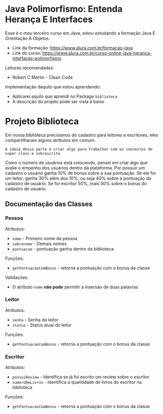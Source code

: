 # Java Polimorfismo: Entenda Herança E Interfaces

Esse é o meu terceiro curso em Java, estou estudando a formação Java E Orientação À Objetos.

* Link da formação: https://www.alura.com.br/formacao-java
* Link do curso: https://www.alura.com.br/curso-online-java-heranca-interfaces-polimorfismo

Leituras recomendadas:
* Robert C Martin - Clean Code

Implementação daquilo que estou aprendendo:
* Aplicarei aquilo que aprendi no Package `biblioteca` 
* A descrição do projeto pode ser vista à baixo

# Projeto Biblioteca
Em nossa biblioteca precisamos do cadastro para leitores e escritores, eles compartilharam alguns atributos em comum.
```
A ideia dessa parte é criar algo para trabalhar com os conceitos de super class e sobrescrita
```
Como o número de usuários está crescendo, pensei em criar algo que avalie o empenho 
dos usuários dentro da plataforma. Por possuir um cadastro o usuário ganha 10% de bonus 
sobre a sua pontuação. Se ele for um leitor, ganha 30% além dos 10%, ou seja 40% sobre 
a pontuação do cadastro de usuário. 
Se for escritor 50%, mais 50% sobre o bonus do cadastro de usuário. 


## Documentação das Classes

### Pessoa
Atributos:
* `nome` - Primeiro nome da pessoa
* `sobrenome` - Demais nomes
* `pontuacao` - pontuação ganha dentro da biblioteca. 

Funções:
* `getPontuacaoComBonus` - retorna a pontuação com o bonus da classe

Validações:
* O atributo `nome` **não pode** permitir a insersão de duas palavras

### Leitor
Atributos:
* `senha` - Senha do leitor
* `status` - Status atual do leitor

Funções:
* `getPontuacaoComBonus` - retorna a pontuação com o bonus da classe

### Escritor
Atributos:
* `possuiReview` - Identifica se já foi escrito um review sobre o escritor
* `numeroDeLivros` - Identifica a quantidade de livros do escritor na biblioteca

Funções:
* `getPontuacaoComBonus` - retorna a pontuação com o bonus da classe